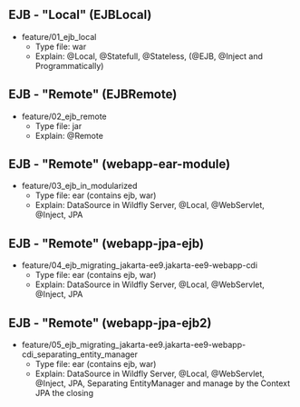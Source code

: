 ## EJB - "Local" (EJBLocal)
* feature/01_ejb_local
	- Type file: war
	- Explain: @Local, @Statefull, @Stateless, (@EJB, @Inject and Programmatically)

## EJB - "Remote" (EJBRemote)
* feature/02_ejb_remote
	- Type file: jar
	- Explain: @Remote

## EJB - "Remote" (webapp-ear-module)
* feature/03_ejb_in_modularized
	- Type file: ear (contains ejb, war)
	- Explain: DataSource in Wildfly Server, @Local, @WebServlet, @Inject, JPA

## EJB - "Remote" (webapp-jpa-ejb)
* feature/04_ejb_migrating_jakarta-ee9.jakarta-ee9-webapp-cdi
	- Type file: ear (contains ejb, war)
	- Explain: DataSource in Wildfly Server, @Local, @WebServlet, @Inject, JPA

## EJB - "Remote" (webapp-jpa-ejb2)
* feature/05_ejb_migrating_jakarta-ee9.jakarta-ee9-webapp-cdi_separating_entity_manager
	- Type file: ear (contains ejb, war)
	- Explain: DataSource in Wildfly Server, @Local, @WebServlet, @Inject, JPA, Separating EntityManager and manage by the Context JPA the closing
